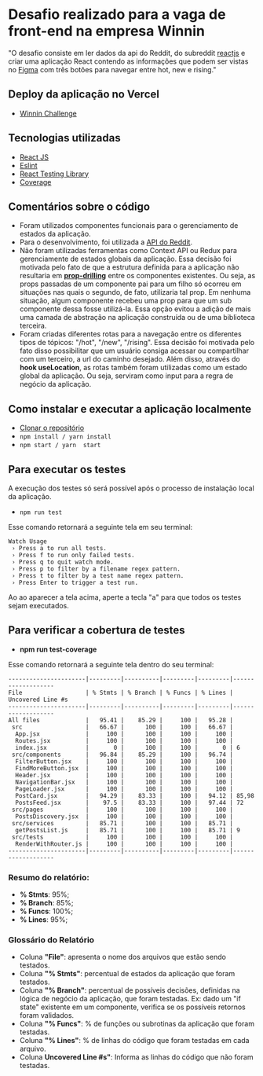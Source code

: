 # Desafio realizado para a vaga de front-end na empresa Winnin

"O desafio consiste em ler dados da api do Reddit, do subreddit [reactjs](https://www.reddit.com/r/reactjs/) e criar uma aplicação React contendo as informações que podem ser vistas no [Figma](https://www.figma.com/file/PPvIPPITdlgZo9CeGDVezk/DesafioWinnin?node-id=0%3A1) com três botões para navegar entre hot, new e rising."

## Deploy da aplicação no Vercel

* [Winnin Challenge](https://www.figma.com/file/PPvIPPITdlgZo9CeGDVezk/DesafioWinnin?node-id=0%3A1)

## Tecnologias utilizadas

* [React JS](https://pt-br.reactjs.org/)
* [Eslint](https://github.com/betrybe/eslint-config-trybe)
* [React Testing Library](https://testing-library.com/docs/react-testing-library/intro/)
* [Coverage](https://github.com/shinnn/coverage#readme)

## Comentários sobre o código

* Foram utilizados componentes funcionais para o gerenciamento de estados da aplicação. 
* Para o desenvolvimento, foi utilizada a [API do Reddit](https://www.reddit.com/dev/api/).
* Não foram utilizadas ferramentas como Context API ou Redux para gerenciamente de estados globais da aplicação. Essa decisão foi motivada pelo fato de que a estrutura definida para a aplicação não resultaria em **[prop-drilling](https://www.geeksforgeeks.org/what-is-prop-drilling-and-how-to-avoid-it/)** entre os componentes existentes. Ou seja, as props passadas de um componente pai para um filho só ocorreu em situações nas quais o segundo, de fato, utilizaria tal prop. Em nenhuma situação, algum componente recebeu uma prop para que um sub componente dessa fosse utilizá-la. Essa opção evitou a adição de mais uma camada de abstração na aplicação construída ou de uma biblioteca terceira.
* Foram criadas diferentes rotas para a navegação entre os diferentes tipos de tópicos: "/hot", "/new", "/rising". Essa decisão foi motivada pelo fato disso possibilitar que um usuário consiga acessar ou compartilhar com um terceiro, a url do caminho desejado. Além disso, através do **hook useLocation**, as rotas também foram utilizadas como um estado global da aplicação. Ou seja, serviram como input para a regra de negócio da aplicação.

## Como instalar e executar a aplicação localmente

* [Clonar o repositório](https://docs.github.com/pt/github/creating-cloning-and-archiving-repositories/cloning-a-repository-from-github/cloning-a-repository)
* ```npm install / yarn install```
* ```npm start / yarn  start```

## Para executar os testes
A execução dos testes só será possível após o processo de instalação local da aplicação.

* ```npm run test```

Esse comando retornará a seguinte tela em seu terminal:

```$
Watch Usage
 › Press a to run all tests.
 › Press f to run only failed tests.
 › Press q to quit watch mode.
 › Press p to filter by a filename regex pattern.
 › Press t to filter by a test name regex pattern.
 › Press Enter to trigger a test run.
```

Ao ao aparecer a tela acima, aperte a tecla "a" para que todos os testes sejam executados.

## Para verificar a cobertura de testes

* **npm run test-coverage**

Esse comando retornará a seguinte tela dentro do seu terminal:

```
----------------------|---------|----------|---------|---------|-------------------
File                  | % Stmts | % Branch | % Funcs | % Lines | Uncovered Line #s 
----------------------|---------|----------|---------|---------|-------------------
All files             |   95.41 |    85.29 |     100 |   95.28 |                   
 src                  |   66.67 |      100 |     100 |   66.67 |                   
  App.jsx             |     100 |      100 |     100 |     100 |                   
  Routes.jsx          |     100 |      100 |     100 |     100 |                   
  index.jsx           |       0 |      100 |     100 |       0 | 6                 
 src/components       |   96.84 |    85.29 |     100 |   96.74 |                   
  FilterButton.jsx    |     100 |      100 |     100 |     100 |                   
  FindMoreButton.jsx  |     100 |      100 |     100 |     100 |                   
  Header.jsx          |     100 |      100 |     100 |     100 |                   
  NavigationBar.jsx   |     100 |      100 |     100 |     100 |                   
  PageLoader.jsx      |     100 |      100 |     100 |     100 |                   
  PostCard.jsx        |   94.29 |    83.33 |     100 |   94.12 | 85,98             
  PostsFeed.jsx       |    97.5 |    83.33 |     100 |   97.44 | 72                
 src/pages            |     100 |      100 |     100 |     100 |                   
  PostsDiscovery.jsx  |     100 |      100 |     100 |     100 |                   
 src/services         |   85.71 |      100 |     100 |   85.71 |                   
  getPostsList.js     |   85.71 |      100 |     100 |   85.71 | 9                 
 src/tests            |     100 |      100 |     100 |     100 |                   
  RenderWithRouter.js |     100 |      100 |     100 |     100 |                   
----------------------|---------|----------|---------|---------|-------------------
```
### Resumo do relatório:
* **% Stmts**: 95%;
* **% Branch**: 85%;
* **% Funcs**: 100%;
* **% Lines**: 95%;

### Glossário do Relatório

* Coluna **"File"**: apresenta o nome dos arquivos que estão sendo testados.
* Coluna **"% Stmts"**: percentual de estados da aplicação que foram testados.
* Coluna  **"% Branch"**: percentual de possíveis decisões, definidas na lógica de negócio da aplicação, que foram testadas. Ex: dado um "if state" existente em um componente, verifica se os possíveis retornos foram validados.
* Coluna **"% Funcs"**: % de funções ou subrotinas da  aplicação que foram testadas.
* Coluna **"% Lines"**: % de linhas do código que foram testadas em cada arquivo.
* Coluna **Uncovered Line #s"**: Informa as linhas do código que não foram testadas.

